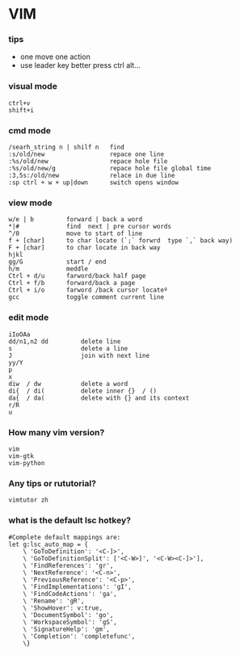 # VIM

### tips
- one move one action
- use leader key better  press  ctrl  alt...

### visual mode
```
ctrl+v
shift+i    
```

### cmd mode
```
/searh_string n | shilf n   find 
:s/old/new                  repace one line
:%s/old/new                 repace hole file
:%s/old/new/g               repace hole file global time
:3,5s:/old/new              relace in due line 
:sp	ctrl + w + up|down      switch opens window
```

### view mode
```
w/e | b         forward | back a word
*|#             find  next | pre cursor words
^/0             move to start of line
f + [char]      to char locate (`;` forwrd  type `,` back way)
F + [char]      to char locate in back way
hjkl											   
gg/G            start / end
h/m             meddle
Ctrl + d/u      farword/back half page
Ctrl + f/b      forward/back a page
Ctrl + i/o      farword /back cursor locateº
gcc             toggle comment current line
```

### edit mode
```
iIoOAa
dd/n1,n2 dd         delete line
s                   delete a line
J                   join with next line
yy/Y
p
x
diw	 / dw           delete a word
di{	 / di(          delete inner {}  / ()
da{  / da(          delete with {} and its context 
r/R
u
```

### How many vim version?
```
vim 
vim-gtk
vim-python
```

### Any tips or rututorial?
```
vimtutor zh 
```
### what is the default lsc hotkey? 
```
#Complete default mappings are:
let g:lsc_auto_map = {
    \ 'GoToDefinition': '<C-]>',
    \ 'GoToDefinitionSplit': ['<C-W>]', '<C-W><C-]>'],
    \ 'FindReferences': 'gr',
    \ 'NextReference': '<C-n>',
    \ 'PreviousReference': '<C-p>',
    \ 'FindImplementations': 'gI',
    \ 'FindCodeActions': 'ga',
    \ 'Rename': 'gR',
    \ 'ShowHover': v:true,
    \ 'DocumentSymbol': 'go',
    \ 'WorkspaceSymbol': 'gS',
    \ 'SignatureHelp': 'gm',
    \ 'Completion': 'completefunc',
    \}
```
